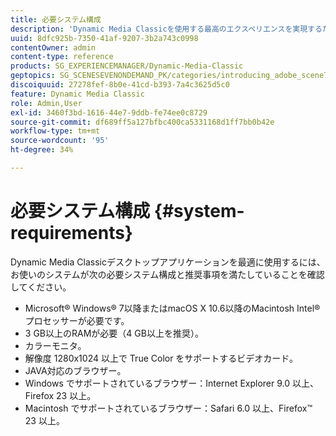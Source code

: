```yaml
---
title: 必要システム構成
description: 'Dynamic Media Classicを使用する最高のエクスペリエンスを実現するための必要システム構成について説明します。 '
uuid: 8dfc925b-7350-41af-9207-3b2a743c0998
contentOwner: admin
content-type: reference
products: SG_EXPERIENCEMANAGER/Dynamic-Media-Classic
geptopics: SG_SCENESEVENONDEMAND_PK/categories/introducing_adobe_scene7
discoiquuid: 27278fef-8b0e-41cd-b393-7a4c3625d5c0
feature: Dynamic Media Classic
role: Admin,User
exl-id: 3460f3bd-1616-44e7-9ddb-fe74ee0c8729
source-git-commit: df689ff5a127bfbc400ca5331168d1ff7bb0b42e
workflow-type: tm+mt
source-wordcount: '95'
ht-degree: 34%

---
```


# 必要システム構成 {#system-requirements}

Dynamic Media Classicデスクトップアプリケーションを最適に使用するには、お使いのシステムが次の必要システム構成と推奨事項を満たしていることを確認してください。

* Microsoft® Windows® 7以降またはmacOS X 10.6以降のMacintosh Intel®プロセッサーが必要です。
* 3 GB以上のRAMが必要（4 GB以上を推奨）。
* カラーモニタ。
* 解像度 1280x1024 以上で True Color をサポートするビデオカード。
* JAVA対応のブラウザー。
* Windows でサポートされているブラウザー：Internet Explorer 9.0 以上、Firefox 23 以上。
* Macintosh でサポートされているブラウザー：Safari 6.0 以上、Firefox™ 23 以上。
